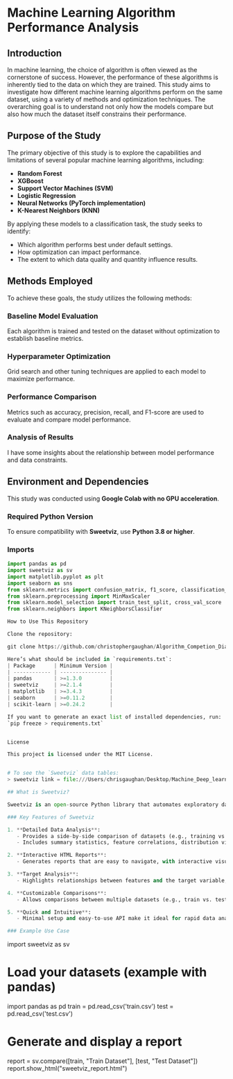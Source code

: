 # Machine Learning Algorithm Performance Analysis

## Introduction

In machine learning, the choice of algorithm is often viewed as the cornerstone of success. However, the performance of these algorithms is inherently tied to the data on which they are trained. This study aims to investigate how different machine learning algorithms perform on the same dataset, using a variety of methods and optimization techniques. The overarching goal is to understand not only how the models compare but also how much the dataset itself constrains their performance.

## Purpose of the Study

The primary objective of this study is to explore the capabilities and limitations of several popular machine learning algorithms, including:

- **Random Forest**  
- **XGBoost**  
- **Support Vector Machines (SVM)**  
- **Logistic Regression**  
- **Neural Networks (PyTorch implementation)**  
- **K-Nearest Neighbors (KNN)**  

By applying these models to a classification task, the study seeks to identify:

- Which algorithm performs best under default settings.  
- How optimization can impact performance.  
- The extent to which data quality and quantity influence results.  

## Methods Employed

To achieve these goals, the study utilizes the following methods:

### Baseline Model Evaluation

Each algorithm is trained and tested on the dataset without optimization to establish baseline metrics.

### Hyperparameter Optimization

Grid search and other tuning techniques are applied to each model to maximize performance.

### Performance Comparison

Metrics such as accuracy, precision, recall, and F1-score are used to evaluate and compare model performance.

### Analysis of Results

I have some insights about the relationship between model performance and data constraints.

## Environment and Dependencies

This study was conducted using **Google Colab with no GPU acceleration**.

### Required Python Version

To ensure compatibility with **Sweetviz**, use **Python 3.8 or higher**.

### Imports

```python
import pandas as pd
import sweetviz as sv
import matplotlib.pyplot as plt
import seaborn as sns
from sklearn.metrics import confusion_matrix, f1_score, classification_report, accuracy_score
from sklearn.preprocessing import MinMaxScaler
from sklearn.model_selection import train_test_split, cross_val_score
from sklearn.neighbors import KNeighborsClassifier

How to Use This Repository

Clone the repository:

git clone https://github.com/christophergaughan/Algorithm_Competion_Diabetes_Dataset/tree/main

Here’s what should be included in `requirements.txt`:
| Package      | Minimum Version |
| ------------ | --------------- |
| pandas       | >=1.3.0         |
| sweetviz     | >=2.1.4         |
| matplotlib   | >=3.4.3         |
| seaborn      | >=0.11.2        |
| scikit-learn | >=0.24.2        |

If you want to generate an exact list of installed dependencies, run:
`pip freeze > requirements.txt`


License

This project is licensed under the MIT License.


# To see the `Sweetviz` data tables:
> sweetviz link = file:///Users/chrisgaughan/Desktop/Machine_Deep_learning/sweetviz_report.html

## What is Sweetviz?

Sweetviz is an open-source Python library that automates exploratory data analysis (EDA) and generates visually appealing and comprehensive HTML reports. It helps users quickly understand the structure and relationships within their data, making it an invaluable tool for data scientists, analysts, and machine learning practitioners.

### Key Features of Sweetviz

1. **Detailed Data Analysis**:
   - Provides a side-by-side comparison of datasets (e.g., training vs. testing data) or detailed analysis of a single dataset.
   - Includes summary statistics, feature correlations, distribution visualizations, and missing value analysis.

2. **Interactive HTML Reports**:
   - Generates reports that are easy to navigate, with interactive visualizations that provide insights at a glance.

3. **Target Analysis**:
   - Highlights relationships between features and the target variable, useful for classification or regression tasks.

4. **Customizable Comparisons**:
   - Allows comparisons between multiple datasets (e.g., train vs. test splits) to ensure consistency and identify potential data drift.

5. **Quick and Intuitive**:
   - Minimal setup and easy-to-use API make it ideal for rapid data analysis.

### Example Use Case

```
import sweetviz as sv

# Load your datasets (example with pandas)
import pandas as pd
train = pd.read_csv('train.csv')
test = pd.read_csv('test.csv')

# Generate and display a report
report = sv.compare([train, "Train Dataset"], [test, "Test Dataset"])
report.show_html("sweetviz_report.html")
```


